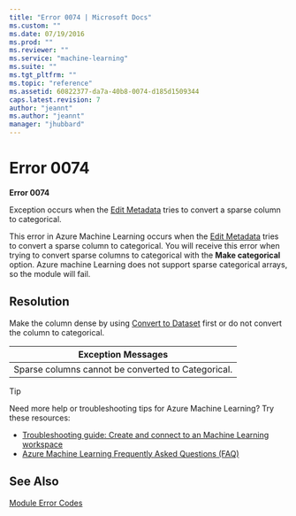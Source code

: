 ```yaml
---
title: "Error 0074 | Microsoft Docs"
ms.custom: ""
ms.date: 07/19/2016
ms.prod: ""
ms.reviewer: ""
ms.service: "machine-learning"
ms.suite: ""
ms.tgt_pltfrm: ""
ms.topic: "reference"
ms.assetid: 60822377-da7a-40b8-0074-d185d1509344
caps.latest.revision: 7
author: "jeannt"
ms.author: "jeannt"
manager: "jhubbard"
---
```

# Error 0074
**Error 0074**  
  
 Exception occurs when the [Edit Metadata](edit-metadata.md) tries to convert a sparse column to categorical.  
  
 This error in Azure Machine Learning occurs when the [Edit Metadata](edit-metadata.md) tries to convert a sparse column to categorical.  You will receive this error when trying to convert sparse columns to categorical with the **Make categorical** option.  Azure machine Learning does not support sparse categorical arrays, so the module will fail.  
  
## Resolution  
 Make the column dense by using [Convert to Dataset](convert-to-dataset.md) first or do not convert the column to categorical.  
  
|Exception Messages|  
|------------------------|  
|Sparse columns cannot be converted to Categorical.|  
  
 > [!TIP]
>  Need more help or troubleshooting tips for Azure Machine Learning? Try these resources:  
>   
>  -   [Troubleshooting guide: Create and connect to an Machine Learning workspace](https://azure.microsoft.com/documentation/articles/machine-learning-troubleshooting-creating-ml-workspace/)  
> -   [Azure Machine Learning Frequently Asked Questions (FAQ)](https://azure.microsoft.com/documentation/articles/machine-learning/studio/faq/)  
  
## See Also  
 [Module Error Codes](machine-learning-module-error-codes.md)